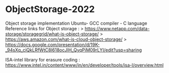 # ObjectStorage-2022
Object storage implementation
Ubuntu- GCC compiler - C language
Reference links for Object storage : > https://www.netapp.com/data-storage/storagegrid/what-is-object-storage/
                                     > https://aws.amazon.com/what-is-cloud-object-storage/
                                     > https://docs.google.com/presentation/d/19K-_94sXq_ciQkLRfWtC8l618ocJIH_QyqPiM09rLYI/edit?usp=sharing
                           
ISA-intel library for erasure coding : https://www.intel.in/content/www/in/en/developer/tools/isa-l/overview.html
